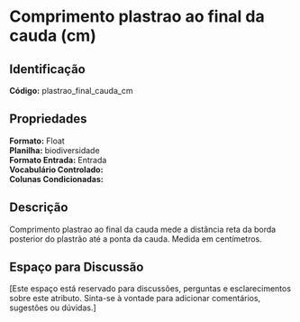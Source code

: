 # Comprimento plastrao ao final da cauda (cm)

## Identificação
**Código:** plastrao_final_cauda_cm

## Propriedades
**Formato:** Float  
**Planilha:** biodiversidade  
**Formato Entrada:** Entrada  
**Vocabulário Controlado:**   
**Colunas Condicionadas:**   

## Descrição
Comprimento plastrao ao final da cauda mede a distância reta da borda posterior do plastrão até a ponta da cauda. Medida em centímetros.

## Espaço para Discussão
[Este espaço está reservado para discussões, perguntas e esclarecimentos sobre este atributo. Sinta-se à vontade para adicionar comentários, sugestões ou dúvidas.]
